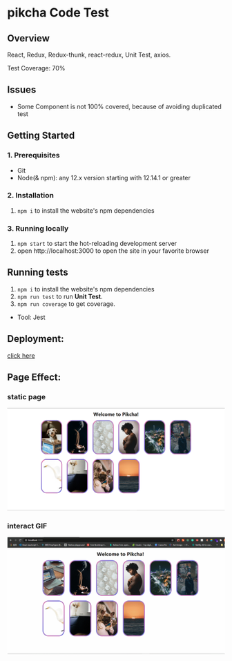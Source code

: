 # pikcha Code Test

## Overview

React, Redux, Redux-thunk, react-redux, Unit Test, axios.

Test Coverage: 70%

## Issues

- Some Component is not 100% covered, because of avoiding duplicated test

## Getting Started

### 1. Prerequisites

- Git
- Node(& npm): any 12.x version starting with 12.14.1 or greater

### 2. Installation

1. `npm i` to install the website's npm dependencies

### 3. Running locally

1. `npm start` to start the hot-reloading development server
2. open http://localhost:3000 to open the site in your favorite browser

## Running tests

1. `npm i` to install the website's npm dependencies
2. `npm run test` to run __Unit Test__.
4. `npm run coverage` to get coverage.

- Tool: Jest

## Deployment:
[click here](https://clever-dubinsky-be15fa.netlify.app/)

## Page Effect:
### static page
![avatar](https://github.com/DAHUO-Melbourne/pikcha-test/blob/dev/public/images/pikcha.png)

### interact GIF
![avatar](https://github.com/DAHUO-Melbourne/pikcha-test/blob/dev/public/images/pikcha.gif)